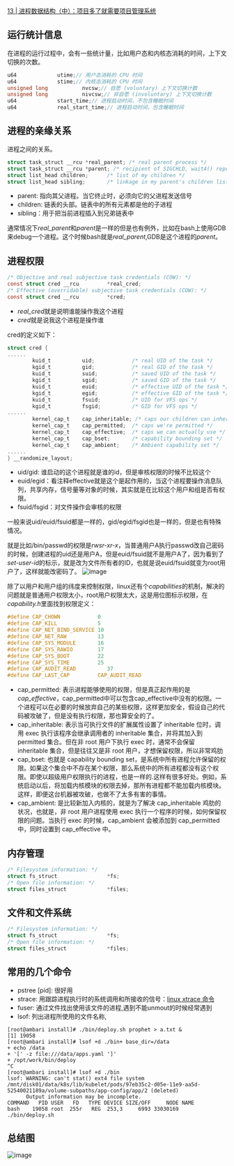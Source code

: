 [13 | 进程数据结构（中）：项目多了就需要项目管理系统](https://time.geekbang.org/column/article/92151)



## 运行统计信息

在进程的运行过程中，会有一些统计量，比如用户态和内核态消耗的时间，上下文切换的次数。

```c
u64				utime;// 用户态消耗的 CPU 时间
u64				stime;// 内核态消耗的 CPU 时间
unsigned long			nvcsw;// 自愿 (voluntary) 上下文切换计数
unsigned long			nivcsw;// 非自愿 (involuntary) 上下文切换计数
u64				start_time;// 进程启动时间，不包含睡眠时间
u64				real_start_time;// 进程启动时间，包含睡眠时间
```

## 进程的亲缘关系

进程之间的关系。

```c
struct task_struct __rcu *real_parent; /* real parent process */
struct task_struct __rcu *parent; /* recipient of SIGCHLD, wait4() reports */
struct list_head children;      /* list of my children */
struct list_head sibling;       /* linkage in my parent's children list */
```

- parent: 指向其父进程。当它终止时，必须向它的父进程发送信号
- children: 链表的头部。链表中的所有元素都是他的子进程
- sibling：用于把当前进程插入到兄弟链表中


通常情况下*real_parent*和*parent*是一样的但是也有例外，比如在bash上使用GDB来debug一个进程。这个时候bash就是*real_parent*,GDB是这个进程的*parent*。

## 进程权限

```c
/* Objective and real subjective task credentials (COW): */
const struct cred __rcu         *real_cred;
/* Effective (overridable) subjective task credentials (COW): */
const struct cred __rcu         *cred;
```

- *real_cred*就是说明谁能操作我这个进程
- *cred*就是说我这个进程是操作谁


cred的定义如下：
```c
struct cred {
......
        kuid_t          uid;            /* real UID of the task */
        kgid_t          gid;            /* real GID of the task */
        kuid_t          suid;           /* saved UID of the task */
        kgid_t          sgid;           /* saved GID of the task */
        kuid_t          euid;           /* effective UID of the task */
        kgid_t          egid;           /* effective GID of the task */
        kuid_t          fsuid;          /* UID for VFS ops */
        kgid_t          fsgid;          /* GID for VFS ops */
......
        kernel_cap_t    cap_inheritable; /* caps our children can inherit */
        kernel_cap_t    cap_permitted;  /* caps we're permitted */
        kernel_cap_t    cap_effective;  /* caps we can actually use */
        kernel_cap_t    cap_bset;       /* capability bounding set */
        kernel_cap_t    cap_ambient;    /* Ambient capability set */
......
} __randomize_layout;
```

- uid/gid: 谁启动的这个进程就是谁的id，但是审核权限的时候不比较这个
- euid/egid：看注释effective就是这个是起作用的，当这个进程要操作消息队列，共享内存，信号量等对象的时候，其实就是在比较这个用户和组是否有权限。
- fsuid/fsgid：对文件操作会审核的权限

一般来说uid/euid/fsuid都是一样的，gid/egid/fsgid也是一样的，但是也有特殊情况。

就是比如/bin/passwd的权限是*rwsr-xr-x*，当普通用户A执行passwd改自己密码的时候，创建进程的uid还是用户A，但是euid/fsuid就不是用户A了，因为看到了*set-user-id*的标示，就是改为文件所有者的ID，也就是说euid/fsuid就变为root用户了，这样就能改密码了。
![image](https://user-images.githubusercontent.com/12036324/64753287-3767d980-d555-11e9-9d30-7efd92bad8d6.png)

除了以用户和用户组的纬度来控制权限，linux还有个*capabilities*的机制，解决的问题就是普通用户权限太小，root用户权限太大，这是用位图标示权限，在*capability.h*里面找到权限定义：

```c
#define CAP_CHOWN            0
#define CAP_KILL             5
#define CAP_NET_BIND_SERVICE 10
#define CAP_NET_RAW          13
#define CAP_SYS_MODULE       16
#define CAP_SYS_RAWIO        17
#define CAP_SYS_BOOT         22
#define CAP_SYS_TIME         25
#define CAP_AUDIT_READ          37
#define CAP_LAST_CAP         CAP_AUDIT_READ

```

- cap_permitted: 表示进程能够使用的权限，但是真正起作用的是*cap_effective*，cap_permitted中可以包含cap_effective中没有的权限。一个进程可以在必要的时候放弃自己的某些权限，这样更加安全，假设自己的代码被攻破了，但是没有执行权限，那也算安全的了。
- cap_inheritable: 表示当可执行文件的扩展属性设置了 inheritable 位时，调用 exec 执行该程序会继承调用者的 inheritable 集合，并将其加入到 permitted 集合。但在非 root 用户下执行 exec 时，通常不会保留 inheritable 集合，但是往往又是非 root 用户，才想保留权限，所以非常鸡肋
- cap_bset: 也就是 capability bounding set，是系统中所有进程允许保留的权限。如果这个集合中不存在某个权限，那么系统中的所有进程都没有这个权限。即使以超级用户权限执行的进程，也是一样的.这样有很多好处。例如，系统启动以后，将加载内核模块的权限去掉，那所有进程都不能加载内核模块。这样，即便这台机器被攻破，也做不了太多有害的事情。
- cap_ambient: 是比较新加入内核的，就是为了解决 cap_inheritable 鸡肋的状况，也就是，非 root 用户进程使用 exec 执行一个程序的时候，如何保留权限的问题。当执行 exec 的时候，cap_ambient 会被添加到 cap_permitted 中，同时设置到 cap_effective 中。


## 内存管理

```c
/* Filesystem information: */
struct fs_struct                *fs;
/* Open file information: */
struct files_struct             *files;
```

## 文件和文件系统

```c
/* Filesystem information: */
struct fs_struct                *fs;
/* Open file information: */
struct files_struct             *files;
```


## 常用的几个命令


- pstree [pid]: 很好用
- strace: 用跟踪进程执行时的系统调用和所接收的信号：[linux xtrace 命令](https://www.cnblogs.com/ggjucheng/archive/2012/01/08/2316692.html)
- fuser: 通过文件找出使用该文件的进程,遇到不能unmout的时候经常遇到
- lsof: 列出进程所使用的文件名称,
```shell
[root@ambari install]# ./bin/deploy.sh prophet > a.txt &
[1] 19058
[root@ambari install]# lsof +d ./bin+ base_dir=/data
+ echo /data
+ '[' -z file:///data/apps.yaml ']'
+ /opt/work/bin/deploy
^C
[root@ambari install]# lsof +d ./bin
lsof: WARNING: can't stat() ext4 file system /mnt/disk01/data/k8s/lib/kubelet/pods/97eb35c2-d05e-11e9-aa5d-52540021189a/volume-subpaths/app-config/app/2 (deleted)
      Output information may be incomplete.
COMMAND   PID USER   FD   TYPE DEVICE SIZE/OFF     NODE NAME
bash    19058 root  255r   REG  253,3     6993 33030169 ./bin/deploy.sh
```





## 总结图
![image](https://user-images.githubusercontent.com/12036324/64753283-3040cb80-d555-11e9-913c-ac9502a5983c.png)

